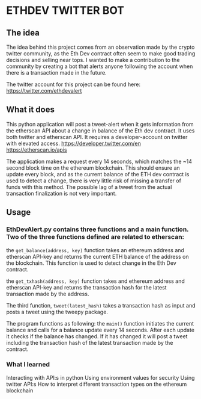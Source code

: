 # ETHDEV TWITTER BOT

## The idea
The idea behind this project comes from an observation made by the crypto twitter community, as the Eth Dev contract often seem to make good trading decisions and selling near tops. I wanted to make a contribution to the community by creating a bot that alerts anyone following the account when there is a transaction made in the future.

The twitter account for this project can be found here: https://twitter.com/ethdevalert


## What it does
This python application will post a tweet-alert when it gets information from the etherscan API about a change in balance of the Eth dev contract. It uses both twitter and etherscan API. It requires a developer-account on twitter with elevated access. 
https://developer.twitter.com/en
https://etherscan.io/apis

The application makes a request every 14 seconds, which matches the ~14 second block time on the ethereum blockchain.
This should ensure an update every block, and as the current balance of the ETH dev contract is used to detect a change, there is very little risk of missing a transfer of funds with this method.
The possible lag of a tweet from the actual transaction finalization is not very important.

## Usage

### EthDevAlert.py contains three functions and a main function. Two of the three functions defined are related to etherscan:

the `get_balance(address, key)` function takes an ethereum address and etherscan API-key and returns the current ETH balance of the address on the blockchain. This function is used to detect change in the Eth Dev contract.


the `get_txhash(address, key)` function takes and ethereum address and etherscan API-key and returns the transaction hash for the latest transaction made by the address.


The third function, `tweet(latest_hash)` takes a transaction hash as input and posts a tweet using the tweepy package.


The program functions as following: the `main()` function initiates the current balance and calls for a balance update every 14 seconds. After each update it checks if the balance has changed. If it has changed it will post a tweet
including the transaction hash of the latest transaction made by the contract.

### What I learned

Interacting with API:s in python
Using environment values for security
Using twitter API:s
How to interpret different transaction types on the ethereum blockchain
